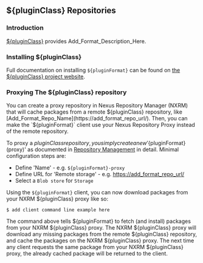<!--

    Sonatype Nexus (TM) Open Source Version
    Copyright (c) ${currentYear}-present Sonatype, Inc.
    All rights reserved. Includes the third-party code listed at http://links.sonatype.com/products/nexus/oss/attributions.

    This program and the accompanying materials are made available under the terms of the Eclipse Public License Version 1.0,
    which accompanies this distribution and is available at http://www.eclipse.org/legal/epl-v10.html.

    Sonatype Nexus (TM) Professional Version is available from Sonatype, Inc. "Sonatype" and "Sonatype Nexus" are trademarks
    of Sonatype, Inc. Apache Maven is a trademark of the Apache Software Foundation. M2eclipse is a trademark of the
    Eclipse Foundation. All other trademarks are the property of their respective owners.

-->
## ${pluginClass} Repositories

### Introduction

[${pluginClass}](https://add_URL_To_Format_Info_Here/) provides Add_Format_Description_Here.

### Installing ${pluginClass}

Full documentation on installing `${pluginFormat}` can be found on [the ${pluginClass} project website](https://add_Format_Install_Info_URL/).

### Proxying The ${pluginClass} repository

You can create a proxy repository in Nexus Repository Manager (NXRM) that will cache packages from a remote ${pluginClass} repository, like
[Add_Format_Repo_Name](https://add_format_repo_url/). Then, you can make the `${pluginFormat}` client use your Nexus Repository Proxy 
instead of the remote repository.
 
To proxy a ${pluginClass} repository, you simply create a new '${pluginFormat} (proxy)' as documented in 
[Repository Management](https://help.sonatype.com/repomanager3/configuration/repository-management) in
detail. Minimal configuration steps are:

- Define 'Name' - e.g. `${pluginFormat}-proxy`
- Define URL for 'Remote storage' - e.g. [https://add_format_repo_url/](https://add_format_repo_url/)
- Select a `Blob store` for `Storage`

Using the `${pluginFormat}` client, you can now download packages from your NXRM ${pluginClass} proxy like so:

    $ add client command line example here
    
The command above tells ${pluginFormat} to fetch (and install) packages from your NXRM ${pluginClass} proxy. The NXRM ${pluginClass} proxy will 
download any missing packages from the remote ${pluginClass} repository, and cache the packages on the NXRM ${pluginClass} proxy.
The next time any client requests the same package from your NXRM ${pluginClass} proxy, the already cached package will
be returned to the client.

